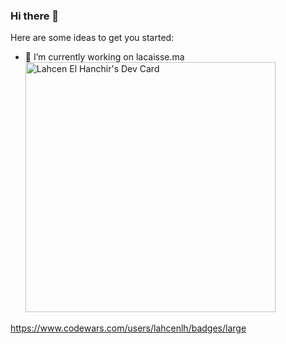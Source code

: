 ### Hi there 👋


Here are some ideas to get you started:

- 🔭 I’m currently working on lacaisse.ma
<a href="https://app.daily.dev/lahcen_lh"><img src="https://api.daily.dev/devcards/fcc2d2a7902a42fa9e489fcc15ac8ecc.png?r=9im" width="400" alt="Lahcen El Hanchir's Dev Card"/></a>

https://www.codewars.com/users/lahcenlh/badges/large
